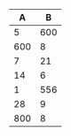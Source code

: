 |  A | B  |
|----|----|
| 5  | 600|
| 600| 8 |
| 7 | 21 |
| 14 | 6 |
| 1  | 556|
| 28  |  9 |
| 800 |  8 |
